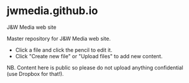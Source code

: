 # jwmedia.github.io
J&amp;W Media web site

Master repository for J&W Media web site.

* Click a file and click the pencil to edit it.
* Click "Create new file" or "Upload files" to add new content.

NB. Content here is public so please do not upload anything confidential (use Dropbox for that!).
